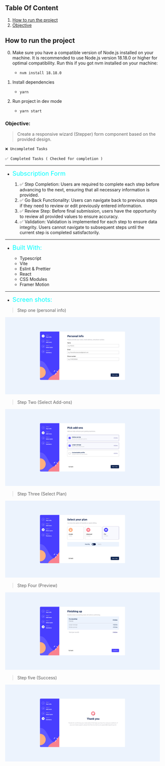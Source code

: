 ## Table Of Content

1. [How to run the project](#How-to-run-the-project)
2. [Objective](#Objective)

## How to run the project

0. Make sure you have a compatible version of Node.js installed on your machine. It is recommended to use Node.js version 18.18.0 or higher for optimal compatibility. Run this if you got nvm installed on your machine:

   - `nvm install 18.18.0`

1. Install dependencies
   - `yarn`
2. Run project in dev mode
   - `yarn start`

### Objective:

> Create a responsive wizard (Stepper) form component based on the provided design.

```
❌ Uncompleted Tasks

✅ Completed Tasks ( Checked for completion )
```

---

- <span style="color: cyan; font-size: 20px"> Subscription Form </span>

  1. ✅ Step Completion: Users are required to complete each step before advancing to the next, ensuring that all necessary information is provided.
  2. ✅ Go Back Functionality: Users can navigate back to previous steps if they need to review or edit previously entered information.
  3. ✅ Review Step: Before final submission, users have the opportunity to review all provided values to ensure accuracy.
  4. ✅ Validation: Validation is implemented for each step to ensure data integrity. Users cannot navigate to subsequent steps until the current step is completed satisfactorily.

---

- <span style="color: cyan; font-size: 20px"> Built With: </span>

  - Typescript
  - Vite
  - Eslint & Prettier
  - React
  - CSS Modules
  - Framer Motion

---

- <span style="color: cyan; font-size: 20px"> Screen shots: </span>

> Step one (personal info)

![Step one](./public/step-one-screenshot.png)

> Step Two (Select Add-ons)

![Step one](./public/step-two-screenshot.png)

> Step Three (Select Plan)

![Step one](./public/step-three-screenshot.png)

> Step Four (Preview)

![Step one](./public/step-four-screenshot.png)

> Step five (Success)

![Step one](./public/step-five-screenshot.png)
